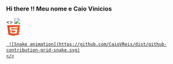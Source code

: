 ### Hi there !!  Meu nome e Caio Vinicios

<div >
<>
   <a href="https://github.com/CaioVReis">
  <img height="180em" src="https://github-readme-stats.vercel.app/api?username=CaioVReis&show_icons=true&theme=dark&include_all_commits=true&count_private=true"/>
<div/>
     <img align="center" alt="Rafa-HTML" height="30" width="40" src="https://raw.githubusercontent.com/devicons/devicon/master/icons/html5/html5-original.svg">
     
     ![Snake animation](https://github.com/CaioVReis/dist/github-contribution-grid-snake.svg)
    </>
<div/>


